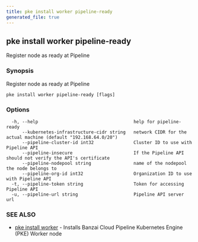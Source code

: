 ```yaml
---
title: pke install worker pipeline-ready
generated_file: true
---
```

## pke install worker pipeline-ready

Register node as ready at Pipeline

### Synopsis

Register node as ready at Pipeline

```
pke install worker pipeline-ready [flags]
```

### Options

```
  -h, --help                                    help for pipeline-ready
      --kubernetes-infrastructure-cidr string   network CIDR for the actual machine (default "192.168.64.0/20")
      --pipeline-cluster-id int32               Cluster ID to use with Pipeline API
      --pipeline-insecure                       If the Pipeline API should not verify the API's certificate
      --pipeline-nodepool string                name of the nodepool the node belongs to
      --pipeline-org-id int32                   Organization ID to use with Pipeline API
  -t, --pipeline-token string                   Token for accessing Pipeline API
  -u, --pipeline-url string                     Pipeline API server url
```

### SEE ALSO

* [pke install worker](/docs/pke/cli/reference/pke_install_worker/)	 - Installs Banzai Cloud Pipeline Kubernetes Engine (PKE) Worker node

